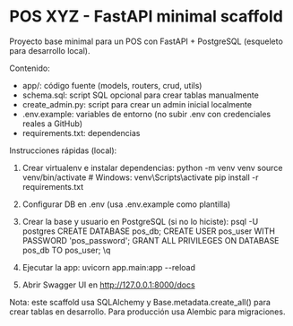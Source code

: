 
# POS XYZ - FastAPI minimal scaffold

Proyecto base minimal para un POS con FastAPI + PostgreSQL (esqueleto para desarrollo local).

Contenido:

- app/: código fuente (models, routers, crud, utils)
- schema.sql: script SQL opcional para crear tablas manualmente
- create_admin.py: script para crear un admin inicial localmente
- .env.example: variables de entorno (no subir .env con credenciales reales a GitHub)
- requirements.txt: dependencias


Instrucciones rápidas (local):
1. Crear virtualenv e instalar dependencias:
   python -m venv venv
   source venv/bin/activate   # Windows: venv\Scripts\activate
   pip install -r requirements.txt

2. Configurar DB en .env (usa .env.example como plantilla)
3. Crear la base y usuario en PostgreSQL (si no lo hiciste):
   psql -U postgres
   CREATE DATABASE pos_db;
   CREATE USER pos_user WITH PASSWORD 'pos_password';
   GRANT ALL PRIVILEGES ON DATABASE pos_db TO pos_user;
   \q

4. Ejecutar la app:
   uvicorn app.main:app --reload

5. Abrir Swagger UI en http://127.0.0.1:8000/docs

Nota: este scaffold usa SQLAlchemy y Base.metadata.create_all() para crear tablas en desarrollo.
Para producción usa Alembic para migraciones.

